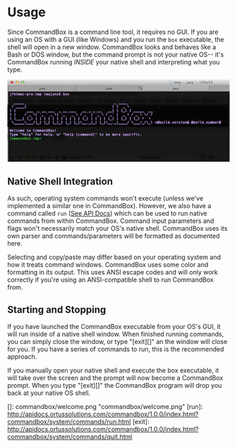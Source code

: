 # Usage


Since CommandBox is a command line tool, it requires no GUI. If you are
using an OS with a GUI (like Windows) and you run the `box` executable,
the shell will open in a new window. CommandBox looks and behaves like a
Bash or DOS window, but the command prompt is not your native OS-- it's
CommandBox running *INSIDE* your native shell and interpreting what you
type.

![commandbox](../images/welcome.png)

## Native Shell Integration

As such, operating system commands won't execute (unless we've
implemented a similar one in CommandBox). However, we also have a command
called `run` ([See API Docs](http://apidocs.ortussolutions.com/commandbox/1.0.0/index.html?commandbox/system/commands/run.html)) which can be used to run native commands from within
CommandBox. Command input parameters and flags won't necessarily match
your OS's native shell. CommandBox uses its own parser and
commands/parameters will be formatted as documented here.

Selecting and copy/paste may differ based on your operating system and
how it treats command windows. CommandBox uses some color and formatting
in its output. This uses ANSI escape codes and will only work correctly
if you're using an ANSI-compatible shell to run CommandBox from.

Starting and Stopping
---------------------

If you have launched the CommandBox executable from your OS's GUI, it
will run inside of a native shell window. When finished running
commands, you can simply close the window, or type "[exit][]" an the
window will close for you. If you have a series of commands to run, this
is the recommended approach.

If you manually open your native shell and execute the box executable,
it will take over the screen and the prompt will now become a CommandBox
prompt. When you type "[exit][]" the CommandBox program will drop you
back at your native OS shell.

  []: commandbox/welcome.png "commandbox/welcome.png"
  [run]: http://apidocs.ortussolutions.com/commandbox/1.0.0/index.html?commandbox/system/commands/run.html
  [exit]: http://apidocs.ortussolutions.com/commandbox/1.0.0/index.html?commandbox/system/commands/quit.html